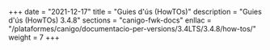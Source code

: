 +++
date        = "2021-12-17"
title       = "Guies d'ús (HowTOs)"
description = "Guies d'ús (HowTOs) 3.4.8"
sections    = "canigo-fwk-docs"
enllac      = "/plataformes/canigo/documentacio-per-versions/3.4LTS/3.4.8/how-tos/"
weight      = 7
+++
